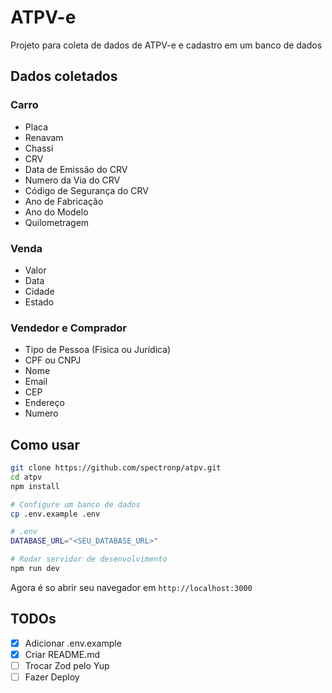 # ATPV-e

Projeto para coleta de dados de ATPV-e e cadastro em um banco de dados

## Dados coletados

### Carro
- Placa
- Renavam
- Chassi
- CRV
- Data de Emissão do CRV
- Numero da Via do CRV
- Código de Segurança do CRV
- Ano de Fabricação
- Ano do Modelo
- Quilometragem

### Venda
- Valor
- Data
- Cidade
- Estado

### Vendedor e Comprador
- Tipo de Pessoa (Fisica ou Jurídica)
- CPF ou CNPJ
- Nome
- Email
- CEP
- Endereço
- Numero

## Como usar

```bash
git clone https://github.com/spectronp/atpv.git 
cd atpv
npm install

# Configure um banco de dados
cp .env.example .env

# .env
DATABASE_URL="<SEU_DATABASE_URL>"

# Rodar servidor de desenvolvimento
npm run dev
```
Agora é so abrir seu navegador em `http://localhost:3000`

## TODOs

- [X] Adicionar .env.example
- [X] Criar README.md
- [ ] Trocar Zod pelo Yup
- [ ] Fazer Deploy